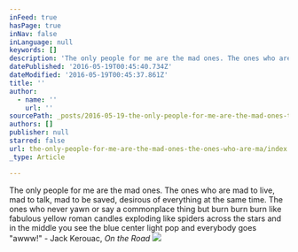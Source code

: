 ```yaml
---
inFeed: true
hasPage: true
inNav: false
inLanguage: null
keywords: []
description: 'The only people for me are the mad ones. The ones who are mad to live, mad to talk, mad to be saved, desirous of everything at the same time. The ones who never yawn or say a commonplace thing but burn burn burn like fabulous yellow roman candles exploding like spiders across the stars and in the middle you see the blue center light pop and everybody goes "awww!" - Jack Kerouac, On the Road'
datePublished: '2016-05-19T00:45:40.734Z'
dateModified: '2016-05-19T00:45:37.861Z'
title: ''
author:
  - name: ''
    url: ''
sourcePath: _posts/2016-05-19-the-only-people-for-me-are-the-mad-ones-the-ones-who-are-ma.md
authors: []
publisher: null
starred: false
url: the-only-people-for-me-are-the-mad-ones-the-ones-who-are-ma/index.html
_type: Article

---
```

The only people for me are the mad ones. The ones who are mad to live, mad to talk, mad to be saved, desirous of everything at the same time. The ones who never yawn or say a commonplace thing but burn burn burn like fabulous yellow roman candles exploding like spiders across the stars and in the middle you see the blue center light pop and everybody goes "awww!" - Jack Kerouac, _On the Road_
![](https://s3-us-west-2.amazonaws.com/the-grid-img/p/679984442e2f90b13653c76549e1392de90e6826.jpg)